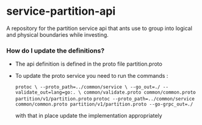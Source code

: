 # service-partition-api

A repository for the partition service api that ants use to group into logical and physical boundaries while investing.

### How do I update the definitions? ###

* The api definition is defined in the proto file partition.proto
* To update the proto service you need to run the commands :

  `protoc \
        --proto_path=../common/service \
        --go_out=./ --validate_out=lang=go:. \
        common/validate.proto common/common.proto partition/v1/partition.proto`
  `protoc --proto_path=../common/service common/common.proto partition/v1/partition.proto --go-grpc_out=./ `

  with that in place update the implementation appropriately
